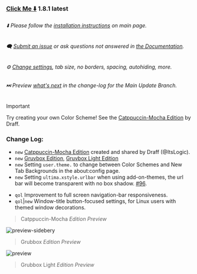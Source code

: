 ### [Click Me ⬇️](https://github.com/soulhotel/FF-ULTIMA/releases/download/1.8.1/ffultima1.8.1.zip) 1.8.1 latest

###### ⬇️ Please follow the [installation instructions](https://github.com/soulhotel/FF-ULTIMA#installation) on main page.

###### 🗨️ [Submit an issue](https://github.com/soulhotel/FF-ULTIMA/issues/new/choose) or ask questions not answered in [the Documentation](https://github.com/soulhotel/FF-ULTIMA/tree/main/doc).

###### ⚙️ [Change settings](https://github.com/soulhotel/FF-ULTIMA/blob/main/doc/Modification.md), tab size, no borders, spacing, autohiding, more.

###### ⏭️ Preview [*what's next*](https://github.com/soulhotel/FF-ULTIMA/blob/main.update.branch/doc/change-log.md) in the change-log for the Main Update Branch.

> [!IMPORTANT]
> Try creating your own Color Scheme! See the [Catppuccin-Mocha Edition](https://github.com/soulhotel/FF-ULTIMA/tree/main/theme/color-schemes/catppuccin-mocha) by Draff.

### Change Log:
- `new` [Catppuccin-Mocha Edition](https://github.com/soulhotel/FF-ULTIMA/tree/main/theme/color-schemes/catppuccin-mocha) created and shared by Draff (@ItsLogic).
- `new` [Gruvbox Edition](https://github.com/soulhotel/FF-ULTIMA/tree/main/theme/color-schemes/gruvbox), [Gruvbox Light Edition](https://github.com/soulhotel/FF-ULTIMA/tree/main/theme/color-schemes/gruvbox)
- `new` Setting `user.theme.` to change between Color Schemes and New Tab Backgrounds in the about:config page.
- `new` Setting `ultima.xstyle.urlbar` when using add-on-themes, the url bar will become transparent with no box shadow. [#96](https://github.com/soulhotel/FF-ULTIMA/issues/96).
<!--- `todo` Setting to keep default tabs-on-top layout (not a priority).-->
<!--- `todo` https://github.com/soulhotel/FF-ULTIMA/issues/69-->
- `qol` Improvement to full screen navigation-bar responsiveness.
- `qol`|`new` Window-title button-focused settings, for Linux users with themed window decorations.

> Catppuccin-Mocha *Edition Preview*

![preview-sidebery](https://github.com/user-attachments/assets/2a4cf248-e538-405f-b753-d68b6dfc4e1f)

> Grubbox *Edition Preview*

![preview](https://github.com/user-attachments/assets/78d350e3-2666-40ab-ad86-a71a58b99af3)

> Grubbox Light *Edition Preview*




